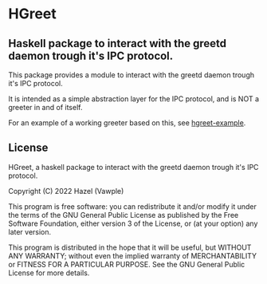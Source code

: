 # HGreet
## Haskell package to interact with the greetd daemon trough it's IPC protocol.
This package provides a module to interact with the greetd daemon trough it's IPC protocol.

It is intended as a simple abstraction layer for the IPC protocol, and is NOT a greeter in and of itself.

For an example of a working greeter based on this, see [hgreet-example](./hgreet-example).

## License
HGreet, a haskell package to interact with the greetd daemon trough it's IPC protocol.

Copyright (C) 2022  Hazel (Vawple)

This program is free software: you can redistribute it and/or modify
it under the terms of the GNU General Public License as published by
the Free Software Foundation, either version 3 of the License, or
(at your option) any later version.

This program is distributed in the hope that it will be useful,
but WITHOUT ANY WARRANTY; without even the implied warranty of
MERCHANTABILITY or FITNESS FOR A PARTICULAR PURPOSE.  See the
GNU General Public License for more details.
